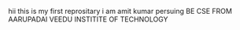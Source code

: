 hii this is my first reprositary
i am amit kumar persuing BE CSE FROM AARUPADAI VEEDU INSTITITE OF TECHNOLOGY
